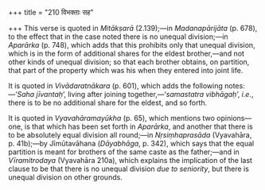 +++
title = "210 विभक्ताः सह"

+++
This verse is quoted in *Mitākṣarā* (2.139);—in *Madanapārijāta* (p.
678), to the effect that in the case noted there is no unequal
division;—in *Aparārka* (p. 748), which adds that this prohibits only
that unequal division, which is in the form of additional shares for the
eldest brother,—and not other kinds of unequal division; so that each
brother obtains, on partition, that part of the property which was his
when they entered into joint life.

It is quoted in *Vivādaratnākara* (p. 601), which adds the following
notes:—‘*Saha jīvantaḥ*’, living after joining together,—‘*samastatra
vibhāgaḥ*’, *i.e*., there is to be no additional share for the eldest,
and so forth.

It is quoted in *Vyavahāramayūkha* (p. 65), which mentions two
opinions—one, is that which has been set forth in *Aparārka*, and
another that there is to be absolutely equal division all round;—in
*Nṛsiṃhaprasāda* (Vyavahāra, p. 41b);—by Jīmūtavāhana (*Dāyabhāga*, p.
342), which says that the equal partition is meant for brothers of the
same caste as the father;—and in *Vīramitrodaya* (Vyavahāra 210a), which
explains the implication of the last clause to be that there is no
unequal division *due to seniority*, but there is unequal division on
other grounds.


